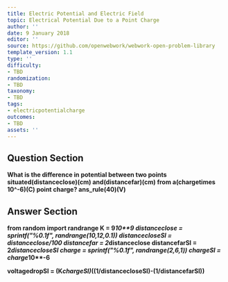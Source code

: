 ```yaml
---
title: Electric Potential and Electric Field
topic: Electrical Potential Due to a Point Charge
author: ''
date: 9 January 2018
editor: ''
source: https://github.com/openwebwork/webwork-open-problem-library
template_version: 1.1
type: ''
difficulty:
- TBD
randomization:
- TBD
taxonomy:
- TBD
tags:
- electricpotentialcharge
outcomes:
- TBD
assets: ''
---
```


## Question Section 

<b>
What is the difference in potential between two points situated(distanceclose)(cm) and(distancefar)(cm) from a(chargetimes 10^-6)(C) point charge?
ans_rule(40)(V)



## Answer Section

from random import randrange
K = 9*10**9
distanceclose = sprintf("%0.1f", randrange(10,12,0.1))
distancecloseSI = distanceclose/100
distancefar = 2*distanceclose
distancefarSI = 2*distancecloseSI
charge = sprintf("%0.1f", randrange(2,6,1))
chargeSI = charge*10**-6

voltagedropSI = (K*chargeSI)*((1/distancecloseSI)-(1/distancefarSI))